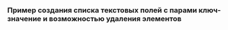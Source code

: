 ### Пример создания списка текстовых полей с парами ключ-значение и возможностью удаления элементов
